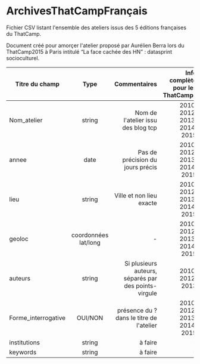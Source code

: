 # ArchivesThatCampFrançais

Fichier CSV listant l'ensemble des ateliers issus des 5 éditions françaises du ThatCamp.

Document créé pour amorçer l'atelier proposé par Aurélien Berra lors du ThatCamp2015 à Paris intitulé  “La face cachée des HN” : datasprint socioculturel.


| Titre du champ        | Type           | Commentaires  |Info complète pour les ThatCamps  |
| ------------- |:-------------:| -----:|-----:|
| Nom_atelier      | string | Nom de l'atelier issu des blog tcp |2010, 2012, 2013, 2014, 2015|
| annee     | date      | Pas de précision du jours précis  |2010, 2012, 2013, 2014, 2015|
| lieu | string      | Ville et non lieu exacte    |2010, 2012, 2013, 2014, 2015|
| geoloc | coordonnées lat/long      |    - |2010, 2012, 2013, 2014, 2015|
| auteurs | string      |    Si plusieurs auteurs, séparés par des points-virgule |2010, 2012, 2013|
| Forme_interrogative | OUI/NON      |présence du ? dans le titre de l'atelier    |2010, 2012, 2013, 2014, 2015|
| institutions | string      |   à faire | - |
| keywords | string     |    à faire |-|
